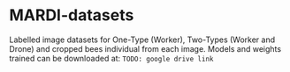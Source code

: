 # MARDI-datasets
Labelled image datasets for One-Type (Worker), Two-Types (Worker and Drone) and cropped bees individual from each image.
Models and weights trained can be downloaded at:
`TODO: google drive link`